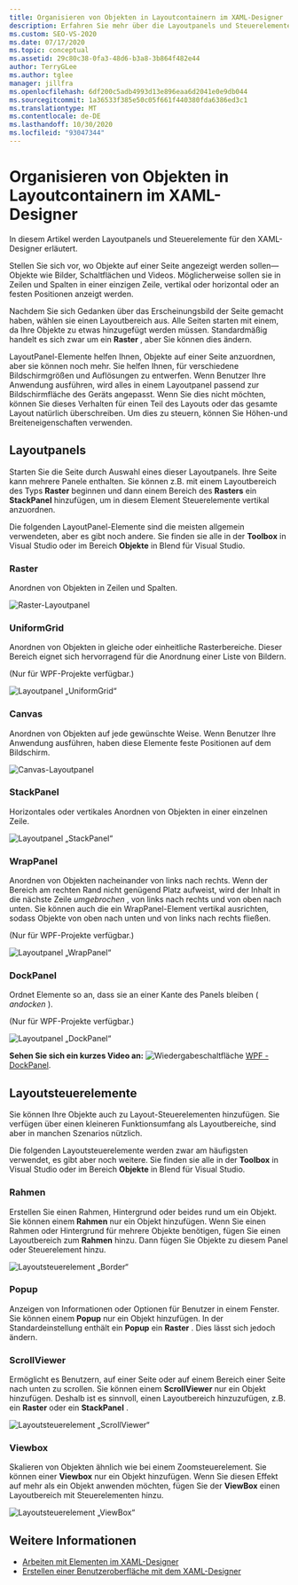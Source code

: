 ```yaml
---
title: Organisieren von Objekten in Layoutcontainern im XAML-Designer
description: Erfahren Sie mehr über die Layoutpanels und Steuerelemente in XAML-Designer, die zum Anordnen von Objekten auf einer Seite verwendet werden, z. b. Raster, Canvas, Rahmen und Viewbox.
ms.custom: SEO-VS-2020
ms.date: 07/17/2020
ms.topic: conceptual
ms.assetid: 29c80c38-0fa3-48d6-b3a8-3b864f482e44
author: TerryGLee
ms.author: tglee
manager: jillfra
ms.openlocfilehash: 6df200c5adb4993d13e896eaa6d2041e0e9db044
ms.sourcegitcommit: 1a36533f385e50c05f661f440380fda6386ed3c1
ms.translationtype: MT
ms.contentlocale: de-DE
ms.lasthandoff: 10/30/2020
ms.locfileid: "93047344"
---
```

# <a name="organize-objects-into-layout-containers-in-xaml-designer"></a>Organisieren von Objekten in Layoutcontainern im XAML-Designer

In diesem Artikel werden Layoutpanels und Steuerelemente für den XAML-Designer erläutert.

Stellen Sie sich vor, wo Objekte auf einer Seite angezeigt werden sollen&mdash;Objekte wie Bilder, Schaltflächen und Videos. Möglicherweise sollen sie in Zeilen und Spalten in einer einzigen Zeile, vertikal oder horizontal oder an festen Positionen anzeigt werden.

Nachdem Sie sich Gedanken über das Erscheinungsbild der Seite gemacht haben, wählen sie einen Layoutbereich aus. Alle Seiten starten mit einem, da Ihre Objekte zu etwas hinzugefügt werden müssen. Standardmäßig handelt es sich zwar um ein **Raster** , aber Sie können dies ändern.

LayoutPanel-Elemente helfen Ihnen, Objekte auf einer Seite anzuordnen, aber sie können noch mehr. Sie helfen Ihnen, für verschiedene Bildschirmgrößen und Auflösungen zu entwerfen. Wenn Benutzer Ihre Anwendung ausführen, wird alles in einem Layoutpanel passend zur Bildschirmfläche des Geräts angepasst. Wenn Sie dies nicht möchten, können Sie dieses Verhalten für einen Teil des Layouts oder das gesamte Layout natürlich überschreiben. Um dies zu steuern, können Sie Höhen-und Breiteneigenschaften verwenden.

## <a name="layout-panels"></a>Layoutpanels

Starten Sie die Seite durch Auswahl eines dieser Layoutpanels. Ihre Seite kann mehrere Panele enthalten. Sie können z.B. mit einem Layoutbereich des Typs **Raster** beginnen und dann einem Bereich des **Rasters** ein **StackPanel** hinzufügen, um in diesem Element Steuerelemente vertikal anzuordnen.

Die folgenden LayoutPanel-Elemente sind die meisten allgemein verwendeten, aber es gibt noch andere. Sie finden sie alle in der **Toolbox** in Visual Studio oder im Bereich **Objekte** in Blend für Visual Studio.

### <a name="grid"></a>Raster

Anordnen von Objekten in Zeilen und Spalten.

![Raster-Layoutpanel](../designers/media/98b234b2-ac3b-441f-9136-98375fee87b7.png)

### <a name="uniformgrid"></a>UniformGrid

Anordnen von Objekten in gleiche oder einheitliche Rasterbereiche. Dieser Bereich eignet sich hervorragend für die Anordnung einer Liste von Bildern.

(Nur für WPF-Projekte verfügbar.)

![Layoutpanel „UniformGrid“](../designers/media/928b9284-a7e8-4678-875a-656b80b78076.png)

### <a name="canvas"></a>Canvas

Anordnen von Objekten auf jede gewünschte Weise. Wenn Benutzer Ihre Anwendung ausführen, haben diese Elemente feste Positionen auf dem Bildschirm.

![Canvas-Layoutpanel](../designers/media/e1ae27f0-3a57-454e-b580-877dcea8836d.png)

### <a name="stackpanel"></a>StackPanel

Horizontales oder vertikales Anordnen von Objekten in einer einzelnen Zeile.

![Layoutpanel „StackPanel“](../designers/media/a85a7b57-b0a8-495e-b985-f0291e41d093.png)

### <a name="wrappanel"></a>WrapPanel

Anordnen von Objekten nacheinander von links nach rechts. Wenn der Bereich am rechten Rand nicht genügend Platz aufweist, wird der Inhalt in die nächste Zeile *umgebrochen* , von links nach rechts und von oben nach unten. Sie können auch die ein WrapPanel-Element vertikal ausrichten, sodass Objekte von oben nach unten und von links nach rechts fließen.

(Nur für WPF-Projekte verfügbar.)

![Layoutpanel „WrapPanel“](../designers/media/b1c415fb-9a32-4a18-aa0b-308fca994ac9.png)

### <a name="dockpanel"></a>DockPanel

Ordnet Elemente so an, dass sie an einer Kante des Panels bleiben ( *andocken* ).

(Nur für WPF-Projekte verfügbar.)

![Layoutpanel „DockPanel“](../designers/media/72d46b58-9a49-4dd5-8af7-6843c0440226.png)

**Sehen Sie sich ein kurzes Video an:** ![Wiedergabeschaltfläche](../designers/media/bldadminconsoleinitialconfigicon.PNG) [WPF - DockPanel](https://www.youtube.com/watch?v=EBH_OIM-zPo).

## <a name="layout-controls"></a>Layoutsteuerelemente

Sie können Ihre Objekte auch zu Layout-Steuerelementen hinzufügen. Sie verfügen über einen kleineren Funktionsumfang als Layoutbereiche, sind aber in manchen Szenarios nützlich.

Die folgenden Layoutsteuerelemente werden zwar am häufigsten verwendet, es gibt aber noch weitere. Sie finden sie alle in der **Toolbox** in Visual Studio oder im Bereich **Objekte** in Blend für Visual Studio.

### <a name="border"></a>Rahmen

Erstellen Sie einen Rahmen, Hintergrund oder beides rund um ein Objekt. Sie können einem **Rahmen** nur ein Objekt hinzufügen. Wenn Sie einen Rahmen oder Hintergrund für mehrere Objekte benötigen, fügen Sie einen Layoutbereich zum **Rahmen** hinzu. Dann fügen Sie Objekte zu diesem Panel oder Steuerelement hinzu.

![Layoutsteuerelement „Border“](../designers/media/e761238b-99fd-43c5-bbc4-57538b8289ff.png)

### <a name="popup"></a>Popup

Anzeigen von Informationen oder Optionen für Benutzer in einem Fenster. Sie können einem **Popup** nur ein Objekt hinzufügen. In der Standardeinstellung enthält ein **Popup** ein **Raster** . Dies lässt sich jedoch ändern.

### <a name="scrollviewer"></a>ScrollViewer

Ermöglicht es Benutzern, auf einer Seite oder auf einem Bereich einer Seite nach unten zu scrollen. Sie können einem **ScrollViewer** nur ein Objekt hinzufügen. Deshalb ist es sinnvoll, einen Layoutbereich hinzuzufügen, z.B. ein **Raster** oder ein **StackPanel** .

![Layoutsteuerelement „ScrollViewer“](../designers/media/06b326d4-f23d-41a6-b26b-e1aff37572a7.png)

### <a name="viewbox"></a>Viewbox

Skalieren von Objekten ähnlich wie bei einem Zoomsteuerelement. Sie können einer **Viewbox** nur ein Objekt hinzufügen. Wenn Sie diesen Effekt auf mehr als ein Objekt anwenden möchten, fügen Sie der **ViewBox** einen Layoutbereich mit Steuerelementen hinzu.

![Layoutsteuerelement „ViewBox“](../designers/media/f5b13c66-d918-4141-8a16-bd8f8628687a.png)

## <a name="see-also"></a>Weitere Informationen

- [Arbeiten mit Elementen im XAML-Designer](../xaml-tools/working-with-elements-in-xaml-designer.md)
- [Erstellen einer Benutzeroberfläche mit dem XAML-Designer](../xaml-tools/creating-a-ui-by-using-xaml-designer-in-visual-studio.md)
